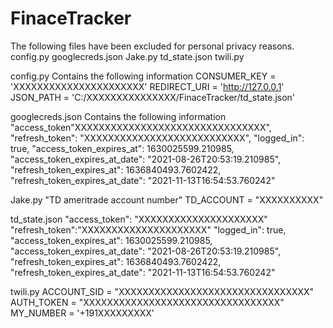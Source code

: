 # FinaceTracker

The following files have been excluded for personal privacy reasons.
config.py
googlecreds.json
Jake.py
td_state.json
twili.py

config.py
Contains the following information 
  CONSUMER_KEY = 'XXXXXXXXXXXXXXXXXXXXXX'
  REDIRECT_URI = 'http://127.0.0.1'
  JSON_PATH = 'C:/XXXXXXXXXXXXXXX/FinaceTracker/td_state.json'

googlecreds.json
Contains the following information 
    "access_token"XXXXXXXXXXXXXXXXXXXXXXXXXXXXXXXX",
    "refresh_token": "XXXXXXXXXXXXXXXXXXXXXXXXXXX",
    "logged_in": true,
    "access_token_expires_at": 1630025599.210985,
    "access_token_expires_at_date": "2021-08-26T20:53:19.210985",
    "refresh_token_expires_at": 1636840493.7602422,
    "refresh_token_expires_at_date": "2021-11-13T16:54:53.760242"
    
Jake.py
  "TD ameritrade account number"
  TD_ACCOUNT = "XXXXXXXXXX"

td_state.json
  "access_token": "XXXXXXXXXXXXXXXXXXXXX"
  "refresh_token":"XXXXXXXXXXXXXXXXXXXXX"
  "logged_in": true,
  "access_token_expires_at": 1630025599.210985,
  "access_token_expires_at_date": "2021-08-26T20:53:19.210985",
  "refresh_token_expires_at": 1636840493.7602422,
  "refresh_token_expires_at_date": "2021-11-13T16:54:53.760242"
  
twili.py
  ACCOUNT_SID = "XXXXXXXXXXXXXXXXXXXXXXXXXXXXXXXX"
  AUTH_TOKEN = "XXXXXXXXXXXXXXXXXXXXXXXXXXXXXXXXX"
  MY_NUMBER = '+191XXXXXXXXX'

